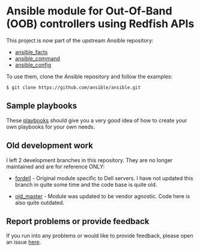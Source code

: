 # Ansible module for Out-Of-Band (OOB) controllers using Redfish APIs

This project is now part of the upstream Ansible repository:

- [ansible_facts](https://docs.ansible.com/ansible/devel/modules/redfish_facts_module)
- [ansible_command](https://docs.ansible.com/ansible/devel/modules/redfish_command_module)
- [ansible_config](https://docs.ansible.com/ansible/devel/modules/redfish_config_module)

To use them, clone the Ansible repository and follow the examples:

```
$ git clone https://github.com/ansible/ansible.git
```

## Sample playbooks

These [playbooks](playbooks) should give you a very good idea of how to create your own playbooks for your own needs.

## Old development work

I left 2 development branches in this repository. They are no longer maintained and are for reference ONLY:

- [fordell](https://github.com/dell/idrac-ansible-module/tree/fordell) - Original module specific to Dell servers. I have not updated this branch in quite some time and the code base is quite old.

- [old_master](https://github.com/dell/idrac-ansible-module/tree/old_master) - Module was updated to be vendor agnostic. Code here is also quite outdated.

## Report problems or provide feedback

If you run into any problems or would like to provide feedback, please open an issue [here](https://github.com/ansible/ansible/issues).
